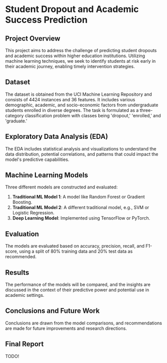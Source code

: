 # Student Dropout and Academic Success Prediction

## Project Overview

This project aims to address the challenge of predicting student dropouts and academic success within higher education institutions. Utilizing machine learning techniques, we seek to identify students at risk early in their academic journey, enabling timely intervention strategies.

## Dataset

The dataset is obtained from the UCI Machine Learning Repository and consists of 4424 instances and 36 features. It includes various demographic, academic, and socio-economic factors from undergraduate students enrolled in diverse degrees. The task is formulated as a three-category classification problem with classes being 'dropout,' 'enrolled,' and 'graduate.'

## Exploratory Data Analysis (EDA)

The EDA includes statistical analysis and visualizations to understand the data distribution, potential correlations, and patterns that could impact the model's predictive capabilities.

## Machine Learning Models

Three different models are constructed and evaluated:

1. **Traditional ML Model 1**: A model like Random Forest or Gradient Boosting.
2. **Traditional ML Model 2**: A different traditional model, e.g., SVM or Logistic Regression.
3. **Deep Learning Model**: Implemented using TensorFlow or PyTorch.

## Evaluation

The models are evaluated based on accuracy, precision, recall, and F1-score, using a split of 80% training data and 20% test data as recommended.

## Results

The performance of the models will be compared, and the insights are discussed in the context of their predictive power and potential use in academic settings.

## Conclusions and Future Work

Conclusions are drawn from the model comparisons, and recommendations are made for future improvements and research directions.

## Final Report
TODO!